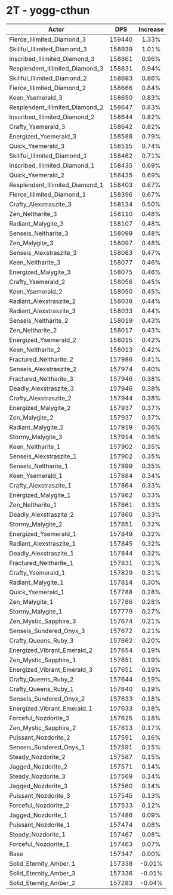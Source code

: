 # 2T - yogg-cthun
| Actor | DPS | Increase |
|---|:---:|:---:|
|Fierce_Illimited_Diamond_3|159440|1.33%|
|Skillful_Illimited_Diamond_3|158939|1.01%|
|Inscribed_Illimited_Diamond_3|158861|0.96%|
|Resplendent_Illimited_Diamond_3|158831|0.94%|
|Skillful_Illimited_Diamond_2|158693|0.86%|
|Fierce_Illimited_Diamond_2|158666|0.84%|
|Keen_Ysemerald_3|158650|0.83%|
|Resplendent_Illimited_Diamond_2|158647|0.83%|
|Inscribed_Illimited_Diamond_2|158644|0.82%|
|Crafty_Ysemerald_3|158642|0.82%|
|Energized_Ysemerald_3|158588|0.79%|
|Quick_Ysemerald_3|158515|0.74%|
|Skillful_Illimited_Diamond_1|158462|0.71%|
|Inscribed_Illimited_Diamond_1|158435|0.69%|
|Quick_Ysemerald_2|158435|0.69%|
|Resplendent_Illimited_Diamond_1|158403|0.67%|
|Fierce_Illimited_Diamond_1|158396|0.67%|
|Crafty_Alexstraszite_3|158134|0.50%|
|Zen_Neltharite_3|158110|0.48%|
|Radiant_Malygite_3|158107|0.48%|
|Senseis_Neltharite_3|158099|0.48%|
|Zen_Malygite_3|158097|0.48%|
|Senseis_Alexstraszite_3|158083|0.47%|
|Keen_Neltharite_3|158077|0.46%|
|Energized_Malygite_3|158075|0.46%|
|Crafty_Ysemerald_2|158056|0.45%|
|Keen_Ysemerald_2|158050|0.45%|
|Radiant_Alexstraszite_2|158038|0.44%|
|Radiant_Alexstraszite_3|158033|0.44%|
|Senseis_Neltharite_2|158019|0.43%|
|Zen_Neltharite_2|158017|0.43%|
|Energized_Ysemerald_2|158015|0.42%|
|Keen_Neltharite_2|158013|0.42%|
|Fractured_Neltharite_2|157986|0.41%|
|Senseis_Alexstraszite_2|157974|0.40%|
|Fractured_Neltharite_3|157946|0.38%|
|Deadly_Alexstraszite_3|157946|0.38%|
|Crafty_Alexstraszite_2|157944|0.38%|
|Energized_Malygite_2|157937|0.37%|
|Zen_Malygite_2|157937|0.37%|
|Radiant_Malygite_2|157919|0.36%|
|Stormy_Malygite_3|157914|0.36%|
|Keen_Neltharite_1|157902|0.35%|
|Senseis_Alexstraszite_1|157902|0.35%|
|Senseis_Neltharite_1|157899|0.35%|
|Keen_Ysemerald_1|157884|0.34%|
|Crafty_Alexstraszite_1|157864|0.33%|
|Energized_Malygite_1|157862|0.33%|
|Zen_Neltharite_1|157861|0.33%|
|Deadly_Alexstraszite_2|157860|0.33%|
|Stormy_Malygite_2|157851|0.32%|
|Energized_Ysemerald_1|157849|0.32%|
|Radiant_Alexstraszite_1|157845|0.32%|
|Deadly_Alexstraszite_1|157844|0.32%|
|Fractured_Neltharite_1|157831|0.31%|
|Crafty_Ysemerald_1|157829|0.31%|
|Radiant_Malygite_1|157814|0.30%|
|Quick_Ysemerald_1|157788|0.28%|
|Zen_Malygite_1|157786|0.28%|
|Stormy_Malygite_1|157779|0.27%|
|Zen_Mystic_Sapphire_3|157674|0.21%|
|Senseis_Sundered_Onyx_3|157672|0.21%|
|Crafty_Queens_Ruby_3|157662|0.20%|
|Energized_Vibrant_Emerald_2|157654|0.19%|
|Zen_Mystic_Sapphire_1|157651|0.19%|
|Energized_Vibrant_Emerald_3|157651|0.19%|
|Crafty_Queens_Ruby_2|157644|0.19%|
|Crafty_Queens_Ruby_1|157640|0.19%|
|Senseis_Sundered_Onyx_2|157633|0.18%|
|Energized_Vibrant_Emerald_1|157633|0.18%|
|Forceful_Nozdorite_3|157625|0.18%|
|Zen_Mystic_Sapphire_2|157613|0.17%|
|Puissant_Nozdorite_2|157591|0.16%|
|Senseis_Sundered_Onyx_1|157591|0.15%|
|Steady_Nozdorite_2|157587|0.15%|
|Jagged_Nozdorite_2|157571|0.14%|
|Steady_Nozdorite_3|157569|0.14%|
|Jagged_Nozdorite_3|157560|0.14%|
|Puissant_Nozdorite_3|157545|0.13%|
|Forceful_Nozdorite_2|157533|0.12%|
|Jagged_Nozdorite_1|157486|0.09%|
|Puissant_Nozdorite_1|157474|0.08%|
|Steady_Nozdorite_1|157467|0.08%|
|Forceful_Nozdorite_1|157463|0.07%|
|Base|157347|0.00%|
|Solid_Eternity_Amber_1|157338|-0.01%|
|Solid_Eternity_Amber_3|157336|-0.01%|
|Solid_Eternity_Amber_2|157283|-0.04%|
